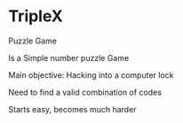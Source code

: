 # TripleX
Puzzle Game


Is a Simple number puzzle Game

Main objective: Hacking into a computer lock

Need to find a valid combination of codes

Starts easy, becomes much harder
